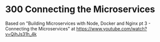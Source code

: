 # 300 Connecting the Microservices

Based on "Building Microservices with Node, Docker and Nginx pt 3 - Connecting the Microservices" at https://www.youtube.com/watch?v=QjhJs31h_4k

